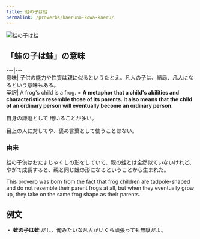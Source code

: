 ```yaml
---
title: 蛙の子は蛙
permalink: /proverbs/kaeruno-kowa-kaeru/
---
```


![蛙の子は蛙](https://nihongokyoshi-net.com/wp-content/uploads/2021/01/kaerunoko.png)

## 「蛙の子は蛙」の意味

---|---  
意味| 子供の能力や性質は親に似るというたとえ。凡人の子は、結局、凡人になるという意味もある。  
英訳| A frog's child is a frog. = **A metaphor that a child's abilities and characteristics resemble those of its parents. It also means that the child of an ordinary person will eventually become an ordinary person.**  
  
自身の謙遜として 用いることが多い。

目上の人に対してや、褒め言葉として使うことはない。

### 由来

蛙の子供はおたまじゃくしの形をしていて、親の蛙とは全然似ていないけれど、やがて成長すると、親と同じ蛙の形になるということから生まれた。

This proverb was born from the fact that frog children are tadpole-shaped and
do not resemble their parent frogs at all, but when they eventually grow up,
they take on the same frog shape as their parents.

## 例文

・ **蛙の子は蛙** だし、俺みたいな凡人がいくら頑張っても無駄だよ。
